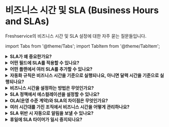 # 비즈니스 시간 및 SLA (Business Hours and SLAs)

Freshservice의 비즈니스 시간 및 SLA 설정에 대한 자주 묻는 질문들입니다.

import Tabs from '@theme/Tabs';
import TabItem from '@theme/TabItem';

<details>
<summary><strong>SLA가 왜 중요한가요?</strong></summary>

<div>

SLA(서비스 수준 계약)는 고객(요청자)과의 기대치를 설정하기 때문에 중요합니다. 요청자에게는 해결 시간의 예상치를 제공하여 실망할 가능성을 줄여주고, 요청을 처리하는 에이전트에게는 추적하고 해결 및 응답 시간을 개선하는 데 도움이 됩니다.

</div>
</details>

<details>
<summary><strong>어떤 필드에 SLA를 적용할 수 있나요?</strong></summary>

<div>

단락 및 콘텐츠 필드를 제외한 모든 티켓 필드를 기반으로 특정 SLA 정책이 언제 적용되어야 하는지 선택할 수 있습니다.

</div>
</details>

<details>
<summary><strong>어떤 플랜에서 여러 SLA를 추가할 수 있나요?</strong></summary>

<div>

Growth, Pro 및 Enterprise 플랜에서 여러 SLA 정책을 추가할 수 있습니다.

</div>
</details>

<details>
<summary><strong>자동화 규칙은 비즈니스 시간을 기준으로 실행되나요, 아니면 달력 시간을 기준으로 실행되나요?</strong></summary>

<div>

자동화 규칙은 비즈니스 시간 또는 달력 시간을 기준으로 실행되도록 구성할 수 있습니다.

</div>
</details>

<details>
<summary><strong>비즈니스 시간을 설정하는 방법은 무엇인가요?</strong></summary>

<div>

비즈니스 시간을 설정하려면:

1. **Admin** > **Account Settings** > **Business Hours**로 이동합니다.
2. 각 요일별로 운영 시간을 설정합니다.
3. 휴일 및 공휴일을 추가할 수 있습니다.
4. 시간대를 올바르게 설정했는지 확인합니다.

</div>
</details>

<details>
<summary><strong>SLA 정책에서 에스컬레이션을 설정할 수 있나요?</strong></summary>

<div>

예, SLA 정책에서 에스컬레이션을 설정할 수 있습니다. **Admin** > **Service Management** > **Service Desk Settings** > **SLA and OLA Policies**로 이동하여 에스컬레이션 규칙과 계층을 '마감일이 다가오거나 SLA가 위반될 때 발생하는 일' 섹션에서 추가할 수 있습니다.

</div>
</details>

<details>
<summary><strong>OLA(운영 수준 계약)와 SLA의 차이점은 무엇인가요?</strong></summary>

<div>

- **SLA(서비스 수준 계약)**: 고객과 서비스 제공업체 간의 약속으로, 고객에게 표시됩니다.
- **OLA(운영 수준 계약)**: 내부 팀 간의 약속으로, 내부 운영 목표를 설정하며 고객에게는 표시되지 않습니다.

</div>
</details>

<details>
<summary><strong>여러 시간대를 가진 조직에서 비즈니스 시간을 어떻게 관리하나요?</strong></summary>

<div>

여러 시간대를 가진 조직의 경우:

1. 각 지역별로 별도의 그룹을 생성합니다.
2. 각 그룹에 해당하는 비즈니스 시간을 설정합니다.
3. SLA 정책에서 그룹별로 다른 비즈니스 시간을 적용할 수 있습니다.

</div>
</details>

<details>
<summary><strong>SLA 위반 시 자동으로 알림을 보낼 수 있나요?</strong></summary>

<div>

예, SLA 정책 설정에서 에스컬레이션 규칙을 구성하여 SLA 위반 시 또는 마감일이 다가올 때 자동으로 특정 에이전트나 그룹에게 알림을 보낼 수 있습니다.

</div>
</details>

<details>
<summary><strong>휴일에 SLA 타이머가 일시 중지되나요?</strong></summary>

<div>

예, 비즈니스 시간 설정에서 휴일을 구성하면 해당 날짜에는 SLA 타이머가 일시 중지됩니다. 이는 비즈니스 시간 기반 SLA에만 적용되며, 24시간 기반 SLA는 계속 진행됩니다.

</div>
</details>
